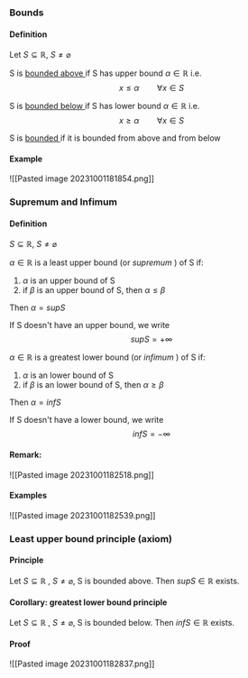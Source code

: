 
### Bounds

#### Definition

Let $S \subseteq \mathbb{R}$, $S \neq \varnothing$   

S is <u> bounded above </u> if S has upper bound $\alpha \in \mathbb{R}$ 
i.e. 
$$x \le \alpha \qquad \forall x \in S $$

S is <u> bounded below </u> if S has lower bound $\alpha \in \mathbb{R}$ 
i.e. 
$$ x \ge \alpha \qquad \forall x \in S $$

S is <u> bounded </u> if it is bounded from above and from below

#### Example
![[Pasted image 20231001181854.png]]


### Supremum and Infimum

#### Definition

$S \subseteq \mathbb{R}$, $S \neq \varnothing$ 


$\alpha \in \mathbb{R}$ is a least upper bound (or *supremum* ) of S if:
1. $\alpha$ is an upper bound of S
2. if $\beta$ is an upper bound of S, then $\alpha \le \beta$ 

Then $\alpha = supS$

If S doesn't have an upper bound, we write 
$$supS = + \infty$$


$\alpha \in \mathbb{R}$ is a greatest lower bound (or *infimum* ) of S if:
1. $\alpha$ is an lower bound of S
2. if $\beta$ is an lower bound of S, then $\alpha \ge \beta$ 

Then $\alpha = infS$

If S doesn't have a lower bound, we write 
$$infS = - \infty$$

#### Remark:
![[Pasted image 20231001182518.png]]

#### Examples
![[Pasted image 20231001182539.png]]


### Least upper bound principle (axiom)

#### Principle

Let $S \subseteq \mathbb{R}$ , $S \ne \varnothing$, S is bounded above.
Then $supS \in \mathbb{R}$ exists.

#### Corollary: greatest lower bound principle

Let $S \subseteq \mathbb{R}$ , $S \ne \varnothing$, S is bounded below.
Then $infS \in \mathbb{R}$ exists.

#### Proof
![[Pasted image 20231001182837.png]]


